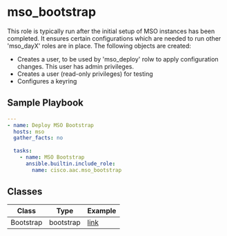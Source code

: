 # mso_bootstrap

This role is typically run after the initial setup of MSO instances has been completed. It ensures certain configurations which are needed to run other 'mso_dayX' roles are in place. The following objects are created:

- Creates a user, to be used by 'mso_deploy' rolw to apply configuration changes. This user has admin privileges.
- Creates a user (read-only privileges) for testing
- Configures a keyring

## Sample Playbook

```yaml
---
- name: Deploy MSO Bootstrap
  hosts: mso
  gather_facts: no
 
  tasks:
    - name: MSO Bootstrap
      ansible.builtin.include_role:
        name: cisco.aac.mso_bootstrap
```

## Classes

Class | Type | Example
-------|------|--------
Bootstrap | bootstrap | [link](../../data_model/ndo/bootstrap/bootstrap.md)
